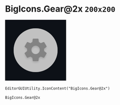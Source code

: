 # BigIcons.Gear@2x `200x200`
<img src="/img/BigIcons.Gear@2x.png" width=200 height=200>

``` CSharp
EditorGUIUtility.IconContent("BigIcons.Gear@2x")
```
```
BigIcons.Gear@2x
```
